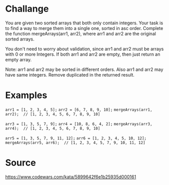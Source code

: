 # Challange

You are given two sorted arrays that both only contain integers. Your task is to find a way to merge them into a single one, sorted in asc order. Complete the function mergeArrays(arr1, arr2), where arr1 and arr2 are the original sorted arrays.

You don't need to worry about validation, since arr1 and arr2 must be arrays with 0 or more Integers. If both arr1 and arr2 are empty, then just return an empty array.

Note: arr1 and arr2 may be sorted in different orders. Also arr1 and arr2 may have same integers. Remove duplicated in the returned result.


# Examples 

```arr1 = [1, 2, 3, 4, 5];```
```arr2 = [6, 7, 8, 9, 10];```
```mergeArrays(arr1, arr2);  // [1, 2, 3, 4, 5, 6, 7, 8, 9, 10]```

```arr3 = [1, 3, 5, 7, 9];```
```arr4 = [10, 8, 6, 4, 2];```
```mergeArrays(arr3, arr4);  // [1, 2, 3, 4, 5, 6, 7, 8, 9, 10]```

```arr5 = [1, 3, 5, 7, 9, 11, 12];```
```arr6 = [1, 2, 3, 4, 5, 10, 12];```
```mergeArrays(arr5, arr6);  // [1, 2, 3, 4, 5, 7, 9, 10, 11, 12]```

# Source 

https://www.codewars.com/kata/5899642f6e1b25935d000161
